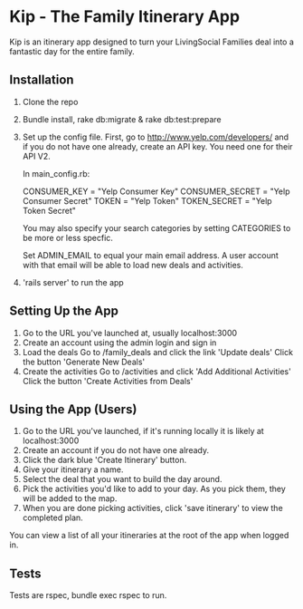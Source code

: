 Kip - The Family Itinerary App
===

Kip is an itinerary app designed to turn your LivingSocial Families deal into a fantastic day for the entire family.

Installation
---
1. Clone the repo
2. Bundle install, rake db:migrate & rake db:test:prepare
3. Set up the config file. First, go to http://www.yelp.com/developers/ and if you do not have one already, create an API key. You need one for their API V2.

    In main_config.rb:

    CONSUMER_KEY = "Yelp Consumer Key"
    CONSUMER_SECRET = "Yelp Consumer Secret"
    TOKEN = "Yelp Token"
    TOKEN_SECRET = "Yelp Token Secret"
    
    You may also specify your search categories by setting CATEGORIES to be more or less specfic.

    Set ADMIN_EMAIL to equal your main email address. A user account with that email will be able to load new deals and activities.

3. 'rails server' to run the app

Setting Up the App
---
1. Go to the URL you've launched at, usually localhost:3000
2. Create an account using the admin login and sign in
3. Load the deals
    Go to /family_deals and click the link 'Update deals'
    Click the button 'Generate New Deals'
4. Create the activities
    Go to /activities and click 'Add Additional Activities'
    Click the button 'Create Activities from Deals'

Using the App (Users)
---
1. Go to the URL you've launched, if it's running locally it is likely at localhost:3000
2. Create an account if you do not have one already.
3. Click the dark blue 'Create Itinerary' button.
4. Give your itinerary a name.
5. Select the deal that you want to build the day around.
6. Pick the activities you'd like to add to your day. As you pick them, they will be added to the map.
7. When you are done picking activities, click 'save itinerary' to view the completed plan.

You can view a list of all your itineraries at the root of the app when logged in.


Tests
---
Tests are rspec, bundle exec rspec to run.

